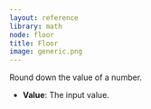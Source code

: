 ```yaml
---
layout: reference
library: math
node: floor
title: Floor
image: generic.png
---
```

Round down the value of a number.

* **Value**: The input value.
